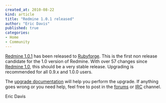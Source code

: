 ```yaml
---
created_at: 2010-08-22
kind: article
title: "Redmine 1.0.1 released"
author: "Eric Davis"
published: true
categories:
- Home
- Community
---
```


[Redmine 1.0.1][release] has been released to [Rubyforge](http://rubyforge.org/frs/?group_id=1850).  This is the first non release candidate for the 1.0 version of Redmine.  With over 57 changes since [Redmine 1.0](http://redmineblog.com/articles/redmine-1.0.0-released), this should be a very stable release.  Upgrading is recommended for all 0.9.x and 1.0.0 users.

The [upgrade documentation][upgrade] will help you perform the upgrade. If anything goes wrong or you need help, feel free to post in the [forums][] or [IRC] channel.

Eric Davis

[release]: http://www.redmine.org/news/43
[version]: http://www.redmine.org/versions/show/22
[upgrade]: http://www.redmine.org/wiki/redmine/RedmineUpgrade
[irc]: http://www.redmine.org/wiki/redmine/IRC
[forums]: http://www.redmine.org/projects/redmine/boards

[0.9]: http://redmineblog.org/articles/redmine-0-9
[1.0.1]: http://www.redmine.org/versions/show/21
[1.1.0]: http://www.redmine.org/versions/show/20
